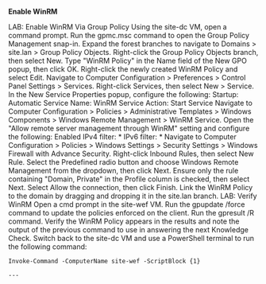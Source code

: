**Enable WinRM**

LAB: Enable WinRM Via Group Policy
Using the site-dc VM, open a command prompt.
Run the gpmc.msc command to open the Group Policy Management snap-in.
Expand the forest branches to navigate to Domains > site.lan > Group Policy Objects.
Right-click the Group Policy Objects branch, then select New.
Type "WinRM Policy" in the Name field of the New GPO popup, then click OK.
Right-click the newly created WinRM Policy and select Edit.
Navigate to Computer Configuration > Preferences > Control Panel Settings > Services.
Right-click Services, then select New > Service.
In the New Service Properties popup, configure the following:
Startup: Automatic
Service Name: WinRM
Service Action: Start Service
Navigate to Computer Configuration > Policies > Administrative Templates > Windows Components > Windows Remote Management > WinRM Service.
Open the "Allow remote server management through WinRM" setting and configure the following:
Enabled
IPv4 filter: *
IPv6 filter: *
Navigate to Computer Configuration > Policies > Windows Settings > Security Settings > Windows Firewall with Advance Security.
Right-click Inbound Rules, then select New Rule.
Select the Predefined radio button and choose Windows Remote Management from the dropdown, then click Next.
Ensure only the rule containing "Domain, Private" in the Profile column is checked, then select Next.
Select Allow the connection, then click Finish.
Link the WinRM Policy to the domain by dragging and dropping it in the site.lan branch.
LAB: Verify WinRM
Open a cmd prompt in the site-wef VM.
Run the gpupdate /force command to update the policies enforced on the client.
Run the gpresult /R command.
Verify the WinRM Policy appears in the results and note the output of the previous command to use in answering the next Knowledge Check.
Switch back to the site-dc VM and use a PowerShell terminal to run the following command:
```
Invoke-Command -ComputerName site-wef -ScriptBlock {1}

---


```
